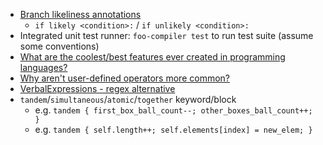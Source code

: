 * [Branch likeliness annotations](http://stackoverflow.com/questions/109710/likely-unlikely-macros-in-the-linux-kernel)
  * `if likely <condition>:` / `if unlikely <condition>:`
* Integrated unit test runner: `foo-compiler test` to run test suite (assume some conventions)
* [What are the coolest/best features ever created in programming languages?](http://www.reddit.com/r/ProgrammingLanguages/comments/15ofha/what_are_the_coolestbest_features_ever_created_in/)
* [Why aren't user-defined operators more common?](http://www.reddit.com/r/programming/comments/15ob1l/why_arent_userdefined_operators_more_common/)
* [VerbalExpressions - regex alternative](https://github.com/VerbalExpressions/ScalaVerbalExpressions)
* `tandem`/`simultaneous`/`atomic`/`together` keyword/block
  * e.g. `tandem { first_box_ball_count--; other_boxes_ball_count++; }`
  * e.g. `tandem { self.length++; self.elements[index] = new_elem; }`
